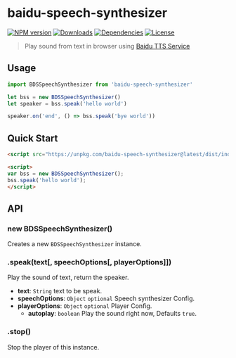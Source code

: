 baidu-speech-synthesizer
==

[![NPM version][npm-image]][npm-url]
[![Downloads][downloads-image]][npm-url]
[![Dependencies][dep-image]][dep-url]
[![License][license-image]][npm-url]

[npm-url]: https://npmjs.org/package/baidu-speech-synthesizer
[downloads-image]: http://img.shields.io/npm/dm/baidu-speech-synthesizer.svg
[npm-image]: http://img.shields.io/npm/v/baidu-speech-synthesizer.svg
[dep-url]: https://david-dm.org/junmer/baidu-speech-synthesizer
[dep-image]: http://img.shields.io/david/junmer/baidu-speech-synthesizer.svg
[license-image]: https://img.shields.io/github/license/junmer/baidu-speech-synthesizer.svg

> Play sound from text in browser using [Baidu TTS Service](http://yuyin.baidu.com/docs/tts/136)

## Usage

```javascript
import BDSSpeechSynthesizer from 'baidu-speech-synthesizer'

let bss = new BDSSpeechSynthesizer()
let speaker = bss.speak('hello world')

speaker.on('end', () => bss.speak('bye world'))
```

## Quick Start

```html
<script src="https://unpkg.com/baidu-speech-synthesizer@latest/dist/index.min.js"></script>

<script>
var bss = new BDSSpeechSynthesizer();
bss.speak('hello world');
</script>

```


## API

### new BDSSpeechSynthesizer()

Creates a new `BDSSpeechSynthesizer` instance.

### .speak(text[, speechOptions[, playerOptions]])

Play the sound of text, return the speaker.

* **text**: `String` text to be speak.
* **speechOptions**: `Object` `optional` Speech synthesizer Config.
* **playerOptions**: `Object` `optional` Player Config.
    * **autoplay**: `boolean` Play the sound right now, Defaults `true`.

### .stop()

Stop the player of this instance.


